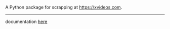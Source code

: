 A Python package for scrapping at https://xvideos.com.

***

documentation [here](https://lobooooooo14.github.io/XVLIB/)
